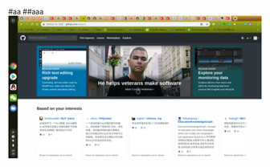 #aa
##aaa
![aa](https://github.com/ehamster/Hadoop/blob/master/Screenshot%202019-03-12%20at%2009.30.10.png)



